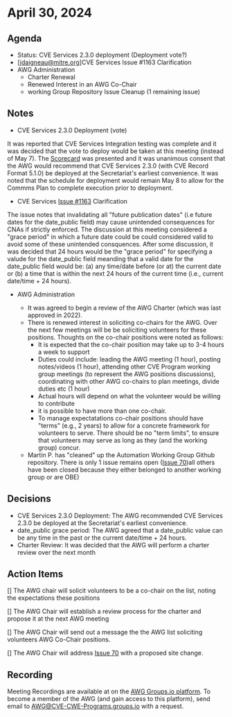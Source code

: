 # April 30, 2024

## Agenda

* Status: CVE Services 2.3.0 deployment (Deployment vote?)
* [jdaigneau@mitre.org]CVE Services Issue #1163 Clarification 
* AWG Administration
  * Charter Renewal
  * Renewed Interest in an AWG Co-Chair
  * working Group Repository Issue Cleanup (1 remaining issue)  

## Notes

* CVE Services 2.3.0 Deployment (vote)

It was reported that CVE Services Integration testing was complete and it was decided that the vote to deploy would be taken at this meeting (instead of May 7).    The [Scorecard](https://github.com/CVEProject/automation-working-group/blob/master/meeting-notes/CVEServices230Scorecard2020430.pptx) was presented and it was unanimous consent that the AWG would recommend that  CVE Services 2.3.0 (with CVE Record Format 5.1.0) be deployed at the Secretariat's earliest convenience.     It was noted that the schedule for deployment would remain May 8 to allow for the Commms Plan to complete execution prior to deployment.    

* CVE Services [Issue #1163](https://github.com/CVEProject/cve-services/issues/1163) Clarification

The issue notes that invalidating all "future publication dates" (i.e future dates for the date_public field)  may cause unintended consequences for CNAs if strictly enforced.   The discussion at this meeting considered a "grace period" in which a future date could be could considered valid to avoid some of these unintended consquences.  After some discussion, it was decided that 24 hours would be the "grace period" for specifying a valude for the date_public field meanding that a valid date for the date_public field would be: (a) any time/date before (or at) the current date or (b) a time that is within the next 24 hours of the current time (i.e., current date/time + 24 hours).

* AWG Administration

  - It was agreed to begin a review of the AWG Charter (which was last approved in 2022).
  - There is renewed interest in soliciting co-chairs for the AWG.  Over the next few meetings will be be soliciting volunteers for these positions.  Thoughts on the co-chair positions were noted as follows:
     - It is expected that the co-chair position may take up to 3-4 hours a week to support
     - Duties could include: leading the AWG meeting (1 hour), posting notes/videos (1 hour), attending other CVE Program working group meetings (to represent the AWG positions discussions), coordinating with other AWG co-chairs to plan meetings, divide duties etc (1 hour)
     - Actual hours will depend on what the volunteer would be willing to contribute
     - it is possible to have more than one co-chair.
     - To manage expectatations co-chair positions should have "terms" (e.g., 2 years) to allow for a concrete framework for volunteers to serve.   There should be no "term limits", to ensure that volunteers may serve as long as they (and the working group) concur.
  - Martin P. has "cleaned" up the Automation Working Group Github repository.  There is only 1 issue remains open ([Issue 70](https://github.com/CVEProject/automation-working-group/issues/70))all others have been closed because they either belonged to another working group or are OBE) 
 


## Decisions

* CVE Services 2.3.0 Deployment:  The AWG recommended CVE Services 2.3.0 be deployed at the Secretariat's earliest convenience.
* date_public grace period:  The AWG agreed that a  date_public value can be any time in the past or the current date/time + 24 hours.
* Charter Review: It was decided that the AWG will perform a charter review over the next month

## Action Items
[] The AWG chair will solicit volunteers to be a co-chair on the list, noting the expectations these positions

[] The AWG Chair will establish a review process for the charter and propose it at the next AWG meeting

[] The AWG Chair will send out a message the the AWG list soliciting volunteers AWG Co-Chair positions. 

[] The AWG Chair will address [Issue 70](https://github.com/CVEProject/automation-working-group/issues/70) with a proposed site change. 

## Recording

Meeting Recordings are available at on the [AWG Groups.io platform](https://cve-cwe-programs.groups.io/g/AWG/files/MeetingRecordings).
To become a member of the AWG (and gain access to this platform), send email to AWG@CVE-CWE-Programs.groups.io with a request.
